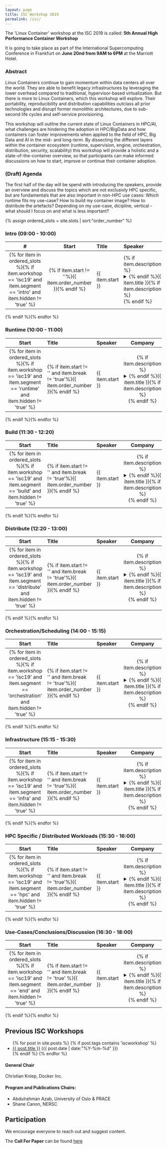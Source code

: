 ```yaml
---
layout: page
title: ISC Workshop 2019
permalink: /isc/
---
```


The 'Linux Container' workshop at the ISC 2019 is called: **5th Annual High Performance Container Workshop**

It is going to take place as part of the International Supercomputing Conference in Frankfurt on **June 20nd from 9AM to 6PM** at the Marriott Hotel.

### Abstract

Linux Containers continue to gain momentum within data centers all over the world.
They are able to benefit legacy infrastructures by leveraging the lower overhead compared
to traditional, hypervisor-based virtualization. But there is more to Linux Containers,
which this workshop will explore. Their portability, reproducibility and distribution
capabilities outclass all prior technologies and disrupt former monolithic architectures,
due to sub-second life cycles and self-service provisioning.

This workshop will outline the current state of Linux Containers in HPC/AI, what challenges
are hindering the adoption in HPC/BigData and how containers can foster
improvements when applied to the field of HPC, Big Data and AI in the mid- and long-term.
By dissecting the different layers within the container ecosystem (runtime, supervision, engine, orchestration, distribution, security, scalability) this workshop will provide a holistic and a state-of-the-container overview, so that participants can make informed discussions on how to start, improve or continue their container adoption.

### (Draft) Agenda
The first half of the day will be spend with introducing the speakers, provide an overview and discuss
the topics which are not exclusivly HPC specific, but are fundamentals that are also important in non-HPC use cases: Which runtime fits my use-case? How to build my container image? How to distribute the artefacts?
Depending on my use-case, dicipline, vertical - what should I focus on and what is less important?

{% assign ordered_slots = site.slots | sort:"order_number" %}

### Intro (09:00 - 10:00)

| # | Start |  Title                                   | Speaker             |    Company     |
|:--:|:-----:|:-----------------------------------------|:--------------------|:--------------:|
{% for item in ordered_slots %}{% if item.workshop == 'isc19' and item.segment == 'intro' and item.hidden != 'true' %}| {% if item.start != ''%}{{ item.order_number }}{% endif %} | {{ item.start }} | {% if item.description %}<details><summary>{% endif %}{{ item.title }}{% if item.description %}</summary><div class="slot-tiny">{{ item.description }}</div></details>{% endif %} | {{ item.speakers }}  | {{ item.affiliation }} |
{% endif %}{% endfor %}

### Runtime (10:00 - 11:00)
| Start |  Title                                   | Speaker             |    Company     |
|:-----:|:-----------------------------------------|:--------------------|:--------------:|
{% for item in ordered_slots %}{% if item.workshop == 'isc19' and item.segment == 'runtime' and item.hidden != 'true' %}| {% if item.start != '' and item.break != 'true'%}{{ item.order_number }}{% endif %} | {{ item.start }} | {% if item.description %}<details><summary>{% endif %}{{ item.title }}{% if item.description %}</summary><div class="slot-tiny">{{ item.description }}</div></details>{% endif %} | {{ item.speakers }}  | {{ item.affiliation }} |
{% endif %}{% endfor %}

### Build (11:30 - 12:20)
| Start |  Title                                   | Speaker             |    Company     |
|:-----:|:-----------------------------------------|:--------------------|:--------------:|
{% for item in ordered_slots %}{% if item.workshop == 'isc19' and item.segment == 'build' and item.hidden != 'true' %}| {% if item.start != '' and item.break != 'true'%}{{ item.order_number }}{% endif %} | {{ item.start }} | {% if item.description %}<details><summary>{% endif %}{{ item.title }}{% if item.description %}</summary><div class="slot-tiny">{{ item.description }}</div></details>{% endif %} | {{ item.speakers }}  | {{ item.affiliation }} |
{% endif %}{% endfor %}

### Distribute (12:20 - 13:00)
| Start |  Title                                   | Speaker             |    Company     |
|:-----:|:-----------------------------------------|:--------------------|:--------------:|
{% for item in ordered_slots %}{% if item.workshop == 'isc19' and item.segment == 'distribute' and item.hidden != 'true' %}| {% if item.start != '' and item.break != 'true'%}{{ item.order_number }}{% endif %} | {{ item.start }} | {% if item.description %}<details><summary>{% endif %}{{ item.title }}{% if item.description %}</summary><div class="slot-tiny">{{ item.description }}</div></details>{% endif %} | {{ item.speakers }}  | {{ item.affiliation }} |
{% endif %}{% endfor %}

### Orchestration/Scheduling (14:00 - 15:15)
| Start |  Title                                   | Speaker             |    Company     |
|:-----:|:-----------------------------------------|:--------------------|:--------------:|
{% for item in ordered_slots %}{% if item.workshop == 'isc19' and item.segment == 'orchestration' and item.hidden != 'true' %}| {% if item.start != '' and item.break != 'true'%}{{ item.order_number }}{% endif %} | {{ item.start }} | {% if item.description %}<details><summary>{% endif %}{{ item.title }}{% if item.description %}</summary><div class="slot-tiny">{{ item.description }}</div></details>{% endif %} | {{ item.speakers }}  | {{ item.affiliation }} |
{% endif %}{% endfor %}

### Infrastructure (15:15 - 15:30)
| Start |  Title                                   | Speaker             |    Company     |
|:-----:|:-----------------------------------------|:--------------------|:--------------:|
{% for item in ordered_slots %}{% if item.workshop == 'isc19' and item.segment == 'infra' and item.hidden != 'true' %}| {% if item.start != '' and item.break != 'true'%}{{ item.order_number }}{% endif %} | {{ item.start }} | {% if item.description %}<details><summary>{% endif %}{{ item.title }}{% if item.description %}</summary><div class="slot-tiny">{{ item.description }}</div></details>{% endif %} | {{ item.speakers }}  | {{ item.affiliation }} |
{% endif %}{% endfor %}

### HPC Specific / Distributed Workloads (15:30 - 16:00)
| Start |  Title                                   | Speaker             |    Company     |
|:-----:|:-----------------------------------------|:--------------------|:--------------:|
{% for item in ordered_slots %}{% if item.workshop == 'isc19' and item.segment == 'hpc' and item.hidden != 'true' %}| {% if item.start != '' and item.break != 'true'%}{{ item.order_number }}{% endif %} | {{ item.start }} | {% if item.description %}<details><summary>{% endif %}{{ item.title }}{% if item.description %}</summary><div class="slot-tiny">{{ item.description }}</div></details>{% endif %} | {{ item.speakers }}  | {{ item.affiliation }} |
{% endif %}{% endfor %}

### Use-Cases/Conclusions/Discussion (16:30 - 18:00)
| Start |  Title                                   | Speaker             |    Company     |
|:-----:|:-----------------------------------------|:--------------------|:--------------:|
{% for item in ordered_slots %}{% if item.workshop == 'isc19' and item.segment == 'end' and item.hidden != 'true' %}| {% if item.start != '' and item.break != 'true' %}{{ item.order_number }}{% endif %} | {{ item.start }} | {% if item.description %}<details><summary>{% endif %}{{ item.title }}{% if item.description %}</summary><div class="slot-tiny">{{ item.description }}</div></details>{% endif %} | {{ item.speakers }}  | {{ item.affiliation }} |
{% endif %}{% endfor %}

## Previous ISC Workshops

<ul class="posts">
{% for post in site.posts %}
  {% if post.tags contains 'iscworkshop' %}
      <div class="post_info">
        <li>
          <a href="{{ post.url }}">{{ post.title }}</a>
          <span>({{ post.date | date:"%Y-%m-%d" }})</span>
        </li>
      </div>
  {% endif %}
{% endfor %}
</ul>

#### General Chair
Christian Kniep, Docker Inc.

#### Program and Publications Chairs:
- Abdulrahman Azab, University of Oslo & PRACE
- Shane Canon, NERSC

## Participation

We encourage everyone to reach out and suggest content.

The **Call For Paper** can be found [here](https://www.uio.no/english/services/it/research/hpc/hpcw-2019.html)
